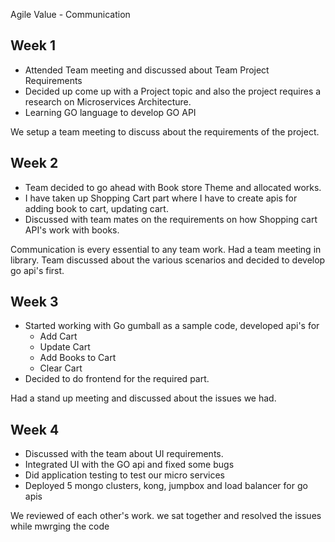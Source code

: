 
Agile Value - Communication

## Week 1

* Attended Team meeting and discussed about Team Project Requirements
* Decided up come up with a Project topic and also the project requires a research on Microservices Architecture.
* Learning GO language to develop GO API

We setup a team meeting to discuss about the requirements of the project.

## Week 2

* Team decided to go ahead with Book store Theme and allocated works.
* I have taken up Shopping Cart part where I have to create apis for adding book to cart, updating cart.
* Discussed with team mates on the requirements on how Shopping cart API's work with books.

Communication is every essential to any team work. Had a team meeting in library. 
Team discussed about the various scenarios and decided to develop go api's first.

## Week 3

* Started working with Go gumball as a sample code, developed api's for
  * Add Cart
  * Update Cart
  * Add Books to Cart
  * Clear Cart
* Decided to do frontend for the required part.

Had a stand up meeting and discussed about the issues we had.

## Week 4

* Discussed with the team about UI requirements. 
* Integrated UI with the GO api and fixed some bugs
* Did application testing to test our micro services
* Deployed 5 mongo clusters, kong, jumpbox and load balancer for go apis

We reviewed of each other's work. we sat together and resolved the issues while mwrging the code
